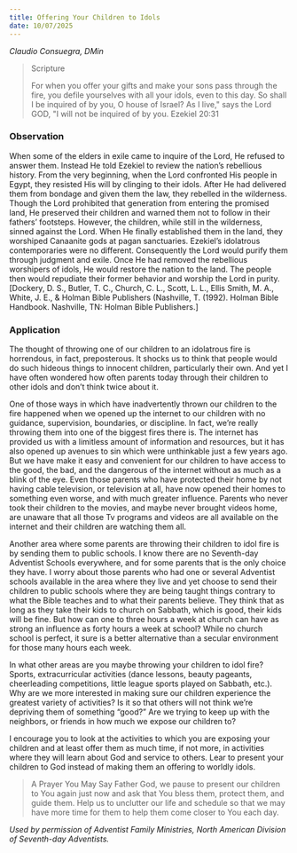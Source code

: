 ```yaml
---
title: Offering Your Children to Idols
date: 10/07/2025
---
```


_Claudio Consuegra, DMin_

> <p>Scripture</p>
> For when you offer your gifts and make your sons pass through the fire, you defile yourselves with all your idols, even to this day. So shall I be inquired of by you, O house of Israel? As I live," says the Lord GOD, "I will not be inquired of by you. Ezekiel 20:31

### Observation

When some of the elders in exile came to inquire of the Lord, He refused to answer them. Instead He told Ezekiel to review the nation’s rebellious history. From the very beginning, when the Lord confronted His people in Egypt, they resisted His will by clinging to their idols. After He had delivered them from bondage and given them the law, they rebelled in the wilderness. Though the Lord prohibited that generation from entering the promised land, He preserved their children and warned them not to follow in their fathers’ footsteps. However, the children, while still in the wilderness, sinned against the Lord. When He finally established them in the land, they worshiped Canaanite gods at pagan sanctuaries. Ezekiel’s idolatrous contemporaries were no different. Consequently the Lord would purify them through judgment and exile. Once He had removed the rebellious worshipers of idols, He would restore the nation to the land. The people then would repudiate their former behavior and worship the Lord in purity. [Dockery, D. S., Butler, T. C., Church, C. L., Scott, L. L., Ellis Smith, M. A., White, J. E., & Holman Bible Publishers (Nashville, T. (1992). Holman Bible Handbook. Nashville, TN: Holman Bible Publishers.]

### Application

The thought of throwing one of our children to an idolatrous fire is horrendous, in fact, preposterous. It shocks us to think that people would do such hideous things to innocent children, particularly their own. And yet I have often wondered how often parents today through their children to other idols and don’t think twice about it.

One of those ways in which have inadvertently thrown our children to the fire happened when we opened up the internet to our children with no guidance, supervision, boundaries, or discipline. In fact, we’re really throwing them into one of the biggest fires there is. The internet has provided us with a limitless amount of information and resources, but it has also opened up avenues to sin which were unthinkable just a few years ago. But we have make it easy and convenient for our children to have access to the good, the bad, and the dangerous of the internet without as much as a blink of the eye. Even those parents who have protected their home by not having cable television, or television at all, have now opened their homes to something even worse, and with much greater influence. Parents who never took their children to the movies, and maybe never brought videos home, are unaware that all those Tv programs and videos are all available on the internet and their children are watching them all.

Another area where some parents are throwing their children to idol fire is by sending them to public schools. I know there are no Seventh-day Adventist Schools everywhere, and for some parents that is the only choice they have. I worry about those parents who had one or several Adventist schools available in the area where they live and yet choose to send their children to public schools where they are being taught things contrary to what the Bible teaches and to what their parents believe. They think that as long as they take their kids to church on Sabbath, which is good, their kids will be fine. But how can one to three hours a week at church can have as strong an influence as forty hours a week at school? While no church school is perfect, it sure is a better alternative than a secular environment for those many hours each week.

In what other areas are you maybe throwing your children to idol fire? Sports, extracurricular activities (dance lessons, beauty pageants, cheerleading competitions, little league sports played on Sabbath, etc.). Why are we more interested in making sure our children experience the greatest variety of activities? Is it so that others will not think we’re depriving them of something “good?” Are we trying to keep up with the neighbors, or friends in how much we expose our children to?

I encourage you to look at the activities to which you are exposing your children and at least offer them as much time, if not more, in activities where they will learn about God and service to others. Lear to present your children to God instead of making them an offering to worldly idols.

> <callout>A Prayer You May Say</callout>
> Father God, we pause to present our children to You again just now and ask that You bless them, protect them, and guide them. Help us to unclutter our life and schedule so that we may have more time for them to help them come closer to You each day.

_Used by permission of Adventist Family Ministries, North American Division of Seventh-day Adventists._